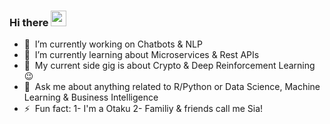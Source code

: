 ### Hi there <a href="https://babakbar.github.io/"><img src="https://media.giphy.com/media/hvRJCLFzcasrR4ia7z/giphy.gif" width="25px"></a>

- 🔭 &nbsp;I’m currently working on Chatbots & NLP 
- 🌱 &nbsp;I’m currently learning about Microservices & Rest APIs
- 💼 &nbsp;My current side gig is about Crypto & Deep Reinforcement Learning :wink:
- 💬 &nbsp;Ask me about anything related to R/Python or Data Science, Machine Learning & Business Intelligence
- ⚡ &nbsp;Fun fact: 1- I'm a Otaku 2- Familiy & friends call me Sia!

<!--
**BabakBar/BabakBar** is a ✨ _special_ ✨ repository because its `README.md` (this file) appears on your GitHub profile.

Here are some ideas to get you started:

- 🔭 I’m currently working on ...
- 🌱 I’m currently learning ...
- 👯 I’m looking to collaborate on ...
- 🤔 I’m looking for help with ...
- 💬 Ask me about ...
- 📫 How to reach me: ...
- 😄 Pronouns: ...
- ⚡ Fun fact: ...
-->
